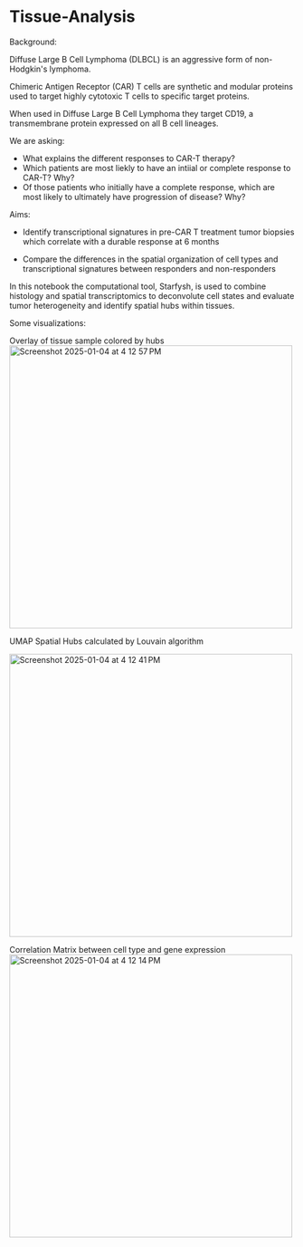 # Tissue-Analysis
Background:

Diffuse Large B Cell Lymphoma (DLBCL) is an aggressive form of non-Hodgkin's lymphoma. 

Chimeric Antigen Receptor (CAR) T cells are synthetic and modular proteins used to target highly cytotoxic T cells to specific target proteins.

When used in Diffuse Large B Cell Lymphoma they target CD19, a transmembrane protein expressed on all B cell lineages.

We are asking: 
- What explains the different responses to CAR-T therapy? 
- Which patients are most liekly to have an intiial or complete response to CAR-T? Why?
- Of those patients who initially have a complete response, which are most likely to ultimately have progression of disease? Why?

Aims: 
- Identify transcriptional signatures in pre-CAR T treatment tumor biopsies which correlate with a durable response at 6 months

- Compare the differences in the spatial organization of cell types and transcriptional signatures between responders and non-responders

In this notebook the computational tool, Starfysh, is used to combine histology and spatial transcriptomics to deconvolute cell states and evaluate tumor heterogeneity and identify spatial hubs within tissues. 

Some visualizations:

Overlay of tissue sample colored by hubs 
<img width="500" alt="Screenshot 2025-01-04 at 4 12 57 PM" src="https://github.com/user-attachments/assets/3499ae7e-437a-4f16-966e-c02d3b0c24fe" />


UMAP Spatial Hubs calculated by Louvain algorithm

<img width="500" alt="Screenshot 2025-01-04 at 4 12 41 PM" src="https://github.com/user-attachments/assets/adc48583-b121-4477-b5bf-4c3a2a99394b" />

Correlation Matrix between cell type and gene expression
<img width="500" alt="Screenshot 2025-01-04 at 4 12 14 PM" src="https://github.com/user-attachments/assets/8dca7f62-2feb-4bbc-b02d-1a9cb2fe52b0" />

